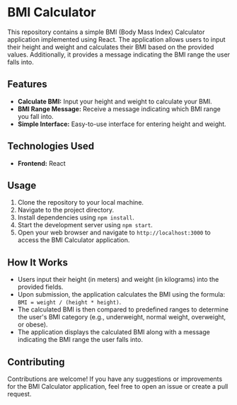 # BMI Calculator

This repository contains a simple BMI (Body Mass Index) Calculator application implemented using React. The application allows users to input their height and weight and calculates their BMI based on the provided values. Additionally, it provides a message indicating the BMI range the user falls into.

## Features

- **Calculate BMI:** Input your height and weight to calculate your BMI.
- **BMI Range Message:** Receive a message indicating which BMI range you fall into.
- **Simple Interface:** Easy-to-use interface for entering height and weight.

## Technologies Used

- **Frontend:** React

## Usage

1. Clone the repository to your local machine.
2. Navigate to the project directory.
3. Install dependencies using `npm install`.
4. Start the development server using `npm start`.
5. Open your web browser and navigate to `http://localhost:3000` to access the BMI Calculator application.

## How It Works

- Users input their height (in meters) and weight (in kilograms) into the provided fields.
- Upon submission, the application calculates the BMI using the formula: `BMI = weight / (height * height)`.
- The calculated BMI is then compared to predefined ranges to determine the user's BMI category (e.g., underweight, normal weight, overweight, or obese).
- The application displays the calculated BMI along with a message indicating the BMI range the user falls into.

## Contributing

Contributions are welcome! If you have any suggestions or improvements for the BMI Calculator application, feel free to open an issue or create a pull request.

